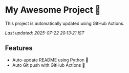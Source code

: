 # My Awesome Project 🚀

This project is automatically updated using GitHub Actions.

_Last updated: 2025-07-22 20:13:21 IST_

## Features
- Auto-update README using Python 🐍
- Auto Git push with GitHub Actions 🤖

